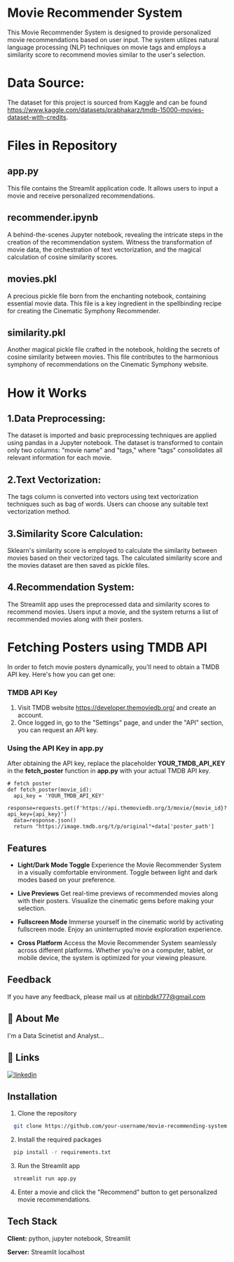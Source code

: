 
# Movie Recommender System

This Movie Recommender System is designed to provide personalized movie recommendations based on user input. The system utilizes natural language processing (NLP) techniques on movie tags and employs a similarity score to recommend movies similar to the user's selection.

# Data Source:
The dataset for this project is sourced from Kaggle and can be found https://www.kaggle.com/datasets/prabhakarz/tmdb-15000-movies-dataset-with-credits.

# Files in Repository

## app.py
This file contains the Streamlit application code. It allows users to input a movie and receive personalized recommendations.

## recommender.ipynb

A behind-the-scenes Jupyter notebook, revealing the intricate steps in the creation of the recommendation system. Witness the transformation of movie data, the orchestration of text vectorization, and the magical calculation of cosine similarity scores.
## movies.pkl

A precious pickle file born from the enchanting notebook, containing essential movie data. This file is a key ingredient in the spellbinding recipe for creating the Cinematic Symphony Recommender.
## similarity.pkl

Another magical pickle file crafted in the notebook, holding the secrets of cosine similarity between movies. This file contributes to the harmonious symphony of recommendations on the Cinematic Symphony website.

# How it Works
## 1.Data Preprocessing:

The dataset is imported and basic preprocessing techniques are applied using pandas in a Jupyter notebook.
The dataset is transformed to contain only two columns: "movie name" and "tags," where "tags" consolidates all relevant information for each movie.
## 2.Text Vectorization:

The tags column is converted into vectors using text vectorization techniques such as bag of words. Users can choose any suitable text vectorization method.
## 3.Similarity Score Calculation:

Sklearn's similarity score is employed to calculate the similarity between movies based on their vectorized tags.
The calculated similarity score and the movies dataset are then saved as pickle files.
## 4.Recommendation System:

The Streamlit app uses the preprocessed data and similarity scores to recommend movies.
Users input a movie, and the system returns a list of recommended movies along with their posters.

# Fetching Posters using TMDB API
In order to fetch movie posters dynamically, you'll need to obtain a TMDB API key. Here's how you can get one:

### TMDB API Key
1. Visit TMDB website https://developer.themoviedb.org/ and create an account.
2. Once logged in, go to the "Settings" page, and under the "API" section, you can request an API key.
### Using the API Key in app.py

After obtaining the API key, replace the placeholder **YOUR_TMDB_API_KEY** in the **fetch_poster** function in **app.py** with your actual TMDB API key.

```
# fetch poster
def fetch_poster(movie_id):
  api_key = 'YOUR_TMDB_API_KEY'
  response=requests.get(f'https://api.themoviedb.org/3/movie/{movie_id}?api_key={api_key}')
  data=response.json()
  return "https://image.tmdb.org/t/p/original"+data['poster_path']
```

## Features

- **Light/Dark Mode Toggle** Experience the Movie Recommender System in a visually comfortable environment. Toggle between light and dark modes based on your preference.

- **Live Previews** Get real-time previews of recommended movies along with their posters. Visualize the cinematic gems before making your selection.

- **Fullscreen Mode** Immerse yourself in the cinematic world by activating fullscreen mode. Enjoy an uninterrupted movie exploration experience.

- **Cross Platform** Access the Movie Recommender System seamlessly across different platforms. Whether you're on a computer, tablet, or mobile device, the system is optimized for your viewing pleasure.


## Feedback

If you have any feedback, please mail us at nitinbdkt777@gmail.com


## 🚀 About Me
I'm a Data Scinetist and Analyst...


## 🔗 Links
[![linkedin](https://img.shields.io/badge/linkedin-0A66C2?style=for-the-badge&logo=linkedin&logoColor=white)](https://www.linkedin.com/in/nitin-budhlakoti-460125253/)


## Installation

1. Clone the repository

```bash
  git clone https://github.com/your-username/movie-recommending-system.git

```
2. Install the required packages

```bash
  pip install -r requirements.txt
```
3. Run the Streamlit app

```bash
  streamlit run app.py

```
4. Enter a movie and click the "Recommend" button to get personalized movie recommendations.

    
## Tech Stack

**Client:** python, jupyter notebook, Streamlit

**Server:**  Streamlit localhost

